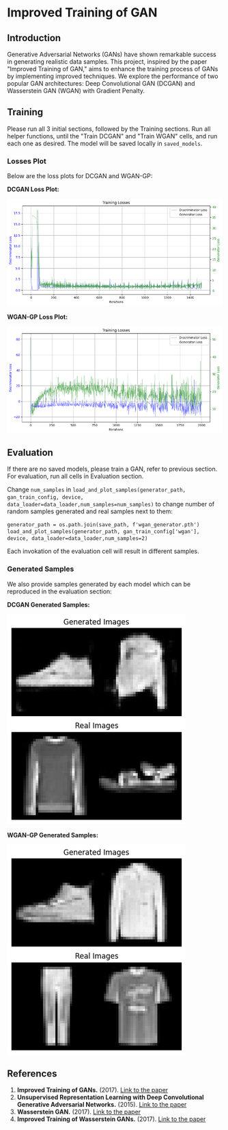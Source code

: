 # Improved Training of GAN

## Introduction
Generative Adversarial Networks (GANs) have shown remarkable success in generating realistic data samples. This project, inspired by the paper "Improved Training of GAN," aims to enhance the training process of GANs by implementing improved techniques. We explore the performance of two popular GAN architectures: Deep Convolutional GAN (DCGAN) and Wasserstein GAN (WGAN) with Gradient Penalty.

## Training
Please run all 3 initial sections, followed by the Training sections.
Run all helper functions, until the "Train DCGAN" and "Train WGAN" cells, and run each one as desired.
The model will be saved locally in `saved_models`.

### Losses Plot
Below are the loss plots for DCGAN and WGAN-GP:

**DCGAN Loss Plot:**

![DCGAN Loss](assets/dcgan_losses.png)

**WGAN-GP Loss Plot:**

![WGAN-GP Loss](assets/wgan_losses.png)

## Evaluation
If there are no saved models, please train a GAN, refer to previous section.
For evaluation, run all cells in Evaluation section.

Change `num_samples` in  `load_and_plot_samples(generator_path, gan_train_config, device, data_loader=data_loader,num_samples=num_samples)` to change number of random samples generated and real samples next to them:

``` 
generator_path = os.path.join(save_path, f'wgan_generator.pth')
load_and_plot_samples(generator_path, gan_train_config['wgan'], device, data_loader=data_loader,num_samples=2)
```
Each invokation of the evaluation cell will result in different samples.

### Generated Samples
We also provide samples generated by each model which can be reproduced in the evaluation section:

**DCGAN Generated Samples:**

![DCGAN Samples](assets/dcgan_samples.png)

**WGAN-GP Generated Samples:**

![WGAN-GP Samples](assets/wgan_samples.png)

## References
1. **Improved Training of GANs.** (2017). [Link to the paper](https://arxiv.org/abs/1704.00028)
2. **Unsupervised Representation Learning with Deep Convolutional Generative Adversarial Networks.** (2015). [Link to the paper](https://arxiv.org/abs/1511.06434)
3. **Wasserstein GAN.** (2017). [Link to the paper](https://arxiv.org/abs/1701.07875)
4. **Improved Training of Wasserstein GANs.** (2017). [Link to the paper](https://arxiv.org/abs/1704.00028)
